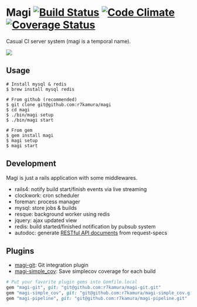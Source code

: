 # Magi [![Build Status](https://travis-ci.org/r7kamura/magi.png?branch=master)](https://travis-ci.org/r7kamura/magi) [![Code Climate](https://codeclimate.com/github/r7kamura/magi.png)](https://codeclimate.com/github/r7kamura/magi) [![Coverage Status](https://coveralls.io/repos/r7kamura/magi/badge.png)](https://coveralls.io/r/r7kamura/magi)
Casual CI server system (magi is a temporal name).

![](http://gifzo.net/f2zmQFtkzv.gif)

## Usage
```
# Install mysql & redis
$ brew install mysql redis

# From github (recommended)
$ git clone git@github.com:r7kamura/magi
$ cd magi
$ ./bin/magi setup
$ ./bin/magi start

# From gem
$ gem install magi
$ magi setup
$ magi start
```

## Development
Magi is just a rails application with some middlewares.

* rails4: notify build start/finish events via live streaming
* clockwork: cron scheduler
* foreman: process manager
* mysql: store jobs & builds
* resque: background worker using redis
* jquery: ajax updated view
* redis: build started/finished notification by pubsub system
* autodoc: generate [RESTful API documents](https://github.com/r7kamura/magi/blob/master/doc) from request-specs

## Plugins
* [magi-git](https://github.com/r7kamura/magi-git): Git integration plugin
* [magi-simple_cov](https://github.com/r7kamura/magi-simple_cov): Save simplecov coverage for each build

```ruby
# Put your favorite plugin gems into Gemfile.local
gem "magi-git", git: "git@github.com:r7kamura/magi-git.git"
gem "magi-simple_cov", git: "git@github.com:r7kamura/magi-simple_cov.git"
gem "magi-pipeline", git: "git@github.com:r7kamura/magi-pipeline.git"
```
